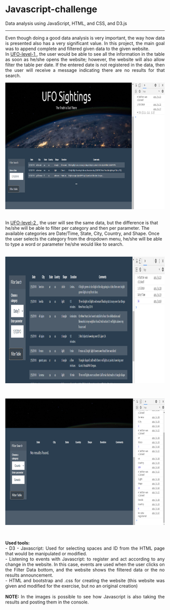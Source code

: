 # Javascript-challenge
Data analysis using JavaScript, HTML, and CSS, and D3.js
<hr></hr>
<p align="justify">
Even though doing a good data analysis is very important, the way how data is presented also has a very significant value. 
In this project, the main goal was to append complete and filtered given data to the given website. <br/>
In 
<a href="https://github.com/mariasierralizarazo/javascript-challenge/tree/master/UFO-level-1"> UFO-level-1 </a>, the user would be able to see all the information
in the table as soon as he/she opens the website; however, the website will also allow filter the table per date. If the entered date is not registered in the data, 
then the user will receive a message indicating there are no results for that search. 
</br>
<p align="center">
  <img width="900" height="400" src="https://github.com/mariasierralizarazo/javascript-challenge/blob/master/UFO-level-1/Figures/filter_data.PNG?raw=true"> </img>
</p>
</br>
In <a href="https://github.com/mariasierralizarazo/javascript-challenge/tree/master/UFO-level-2"> UFO-level-2 </a>, the user will see the same data, but the difference is that he/she will be able to filter per category and then per parameter.
The available categories are Date/Time, State, City, Country, and Shape.  Once the user selects the category from the dropdown menu, 
he/she will be able to type a word or parameter he/she would like to search. 
</br>
</br>
<p align="center">
  <img width="900" height="400" src="https://github.com/mariasierralizarazo/javascript-challenge/blob/master/UFO-level-2/Figures/Filter_date.PNG?raw=true"> </img>
</p>
</br>
<p align="center">
  <img width="900" height="400" src="https://github.com/mariasierralizarazo/javascript-challenge/blob/master/UFO-level-2/Figures/filter_no_data.PNG?raw=true"> </img>
</p>
</p>
</br>
<p align="justify">
<strong> Used tools: </strong> </br>
- D3 - Javascript: Used for selecting spaces and ID from the HTML page that would be manipulated or modified. </br>
- Listening to events with Javascript: to register and act according to any change in the website.
In this case, events are used when the user clicks on the Filter Data bottom, and the website shows the filtered data or the no results announcement. </br> 
- HTML and bootstrap and .css for creating the website (this website was given and modified for the exercise, but no an original creation) </br>
</br>
<strong> NOTE: </strong> In the images is possible to see how Javascript is also taking the results and posting them in the console. 
</p>
